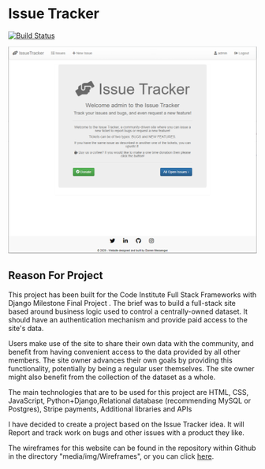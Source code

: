 # Issue Tracker 

[![Build Status](https://travis-ci.org/darrenmessenger/issuetracker.svg?branch=main)](https://travis-ci.org/darrenmessenger/issuetracker)

<img src="media/img/Main Page.png">

## Reason For Project

This project has been built for the Code Institute Full Stack Frameworks with Django Milestone Final Project .
The brief was to build a full-stack site based around business logic used to control a centrally-owned dataset. It should have an authentication mechanism and provide paid access to the site's data.

Users make use of the site to share their own data with the community, and benefit from having convenient access to the data provided by all other members.
The site owner advances their own goals by providing this functionality, potentially by being a regular user themselves. The site owner might also benefit 
from the collection of the dataset as a whole.

The main technologies that are to be used for this project are HTML, CSS, JavaScript, Python+Django,Relational database (recommending MySQL or Postgres), Stripe payments, Additional libraries and APIs

I have decided to create a project based on the Issue Tracker idea. It will Report and track work on bugs and other issues with a product they like.

The wireframes for this website can be found in the repository within Github in the directory "media/img/Wireframes", 
or you can click [here](https://github.com/darrenmessenger/issuetracker/tree/main/media/img/Wireframes).


